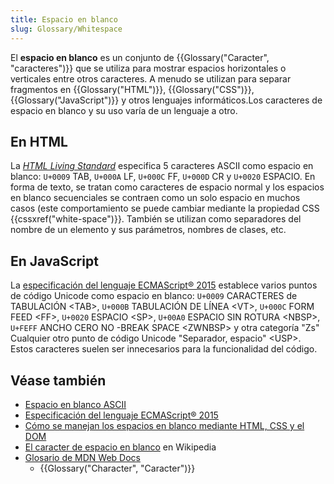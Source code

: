 ```yaml
---
title: Espacio en blanco
slug: Glossary/Whitespace
---
```


El **espacio en blanco** es un conjunto de {{Glossary("Caracter", "caracteres")}} que se utiliza para mostrar espacios horizontales o verticales entre otros caracteres. A menudo se utilizan para separar fragmentos en {{Glossary("HTML")}}, {{Glossary("CSS")}}, {{Glossary("JavaScript")}} y otros lenguajes informáticos.Los caracteres de espacio en blanco y su uso varía de un lenguaje a otro.

## En HTML

La [_HTML Living Standard_](https://html.spec.whatwg.org/) especifica 5 caracteres ASCII como espacio en blanco: `U+0009` TAB, `U+000A` LF, `U+000C` FF, `U+000D` CR y `U+0020` ESPACIO. En forma de texto, se tratan como caracteres de espacio normal y los espacios en blanco secuenciales se contraen como un solo espacio en muchos casos (este comportamiento se puede cambiar mediante la propiedad CSS {{cssxref("white-space")}}. También se utilizan como separadores del nombre de un elemento y sus parámetros, nombres de clases, etc.

## En JavaScript

La [especificación del lenguaje ECMAScript® 2015](https://www.ecma-international.org/ecma-262/6.0/#sec-white-space) establece varios puntos de código Unicode como espacio en blanco: `U+0009` CARACTERES de TABULACIÓN \<TAB>, `U+000B` TABULACIÓN DE LÍNEA \<VT>, `U+000C` FORM FEED \<FF>, `U+0020` ESPACIO \<SP>, `U+00A0` ESPACIO SIN ROTURA \<NBSP>, `U+FEFF` ANCHO CERO NO -BREAK SPACE \<ZWNBSP> y otra categoría "Zs" Cualquier otro punto de código Unicode "Separador, espacio" \<USP>. Estos caracteres suelen ser innecesarios para la funcionalidad del código.

## Véase también

- [Espacio en blanco ASCII](https://infra.spec.whatwg.org/#ascii-whitespace)
- [Especificación del lenguaje ECMAScript® 2015](https://www.ecma-international.org/ecma-262/6.0/#sec-white-space)
- [Cómo se manejan los espacios en blanco mediante HTML, CSS y el DOM](/es/docs/Web/API/Document_Object_Model/Whitespace)
- [El caracter de espacio en blanco](https://es.wikipedia.org/wiki/El_caracter_de_espacio_en_blanco) en Wikipedia
- [Glosario de MDN Web Docs](/es/docs/Glossary)
  - {{Glossary("Character", "Caracter")}}
